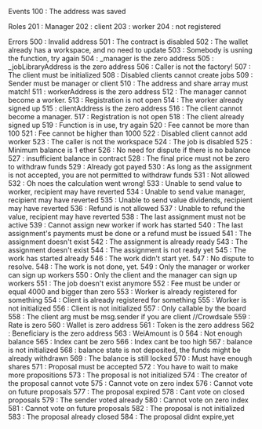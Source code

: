 
Events
100 : The address was saved

Roles
201 : Manager
202 : client
203 : worker
204 : not registered



Errors 
500 : Invalid address
501 : The contract is disabled
502 : The wallet already has a workspace, and no need to update
503 : Somebody is usning the function, try again 
504 : _manager is the zero address
505 : _jobLibraryAddress is the zero address
506 : Caller is not the factory!
507 : The client must be initialized
508 : Disabled clients cannot create jobs
509 : Sender must be manager or client
510 : The address and share array must match!
511 : workerAddress is the zero address
512 : The manager cannot become a worker.
513 : Registration is not open
514 : The worker already signed up
515 : clientAddress is the zero address
516 : The client cannot become a manager.
517 : Registration is not open
518 : The client already signed up
519 : Function is in use, try again
520 : Fee cannot be more than 100
521 : Fee cannot be higher than 1000
522 : Disabled client cannot add worker 
523 : The caller is not the workspace
524 : The job is disabled
525 : Minimum balance is 1 ether
526 : No need for dispute if there is no balance
527 : insufficient balance in contract
528 : The final price must not be zero to withdraw funds
529 : Already got payed
530 : As long as the assignment is not accepted, you are not permitted to withdraw funds
531 : Not allowed
532 : Oh noes the calculation went wrong!
533 : Unable to send value to worker, recipient may have reverted
534 : Unable to send value manager, recipient may have reverted
535 : Unable to send value dividends, recipient may have reverted
536 : Refund is not allowed
537 : Unable to refund the value, recipient may have reverted
538 : The last assignment must not be active
539 : Cannot assign new worker if work has started 
540 : The last assignment's payments must be done or a refund must be issued
541 : The assignment doesn't exist
542 : The assignment is already ready
543 : The assignment doesn't exist
544 : The assignment is not ready yet
545 : The work has started already
546 : The work didn't start yet.
547 : No dispute to resolve.
548 : The work is not done, yet.
549 : Only the manager or worker can sign up workers
550 : Only the client and the manager can sign up workers
551 : The job doesn't exist anymore
552 : Fee must be under or equal 4000 and bigger than zero
553 : Worker is already registered for something
554 : Client is already registered for something
555 : Worker is not initialized
556 : Client is not initialized
557 : Only callable by the board
558 : The client arg must be msg.sender if you are client
//Crowdsale
559 : Rate is zero
560 : Wallet is zero address
561 : Token is the zero address
562 : Beneficiary is the zero address
563 : WeiAmount is 0
564 : Not enough balance
565 : Index cant be zero
566 : Index cant be too high
567 : balance is not initialized
568 : balance state is not deposited, the funds might be already withdrawn
569 : The balance is still locked
570 : Must have enough shares
571 : Proposal must be accepted
572 : You have to wait to make more propositions
573 : The proposal is not initialized
574 : The creator of the proposal cannot vote
575 : Cannot vote on zero index
576 : Cannot vote on future proposals
577 : The proposal expired
578 : Cant vote on closed proposals
579 : The sender voted already
580 : Cannot vote on zero index
581 : Cannot vote on future proposals
582 : The proposal is not initialized
583 : The proposal already closed
584 : The proposal didnt expire,yet